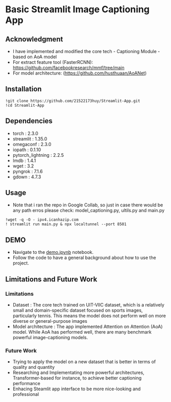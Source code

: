 # Basic Streamlit Image Captioning App

## Acknowledgment
- I have implemented and modified the core tech - Captioning Module - based on AoA model 
- For extract feature tool (FasterRCNN): https://github.com/facebookresearch/mmf/tree/main
- For model architecture: (https://github.com/husthuaan/AoANet)

## Installation
```
!git clone https://github.com/21522173huy/Streamlit-App.git
!cd Streamlit-App
```

## Dependencies
- torch : 2.3.0
- streamlit : 1.35.0
- omegaconf : 2.3.0
- iopath : 0.1.10
- pytorch_lightning : 2.2.5
- lmdb : 1.4.1
- wget : 3.2
- pyngrok : 7.1.6
- gdown : 4.7.3

## Usage
- Note that i ran the repo in Google Collab, so just in case there would be any path erros please check: model_captioning.py, ultils.py and main.py
```
!wget -q -O - ipv4.icanhazip.com
! streamlit run main.py & npx localtunnel --port 8501
```

## DEMO
- Navigate to the [demo.ipynb](example/demo.ipynb) notebook.
- Follow the code to have a general background about how to use the project.

## Limitations and Future Work
### Limitations
- Dataset : The core tech trained on UIT-VIlC dataset, which is a relatively small and domain-specific dataset focused on sports images, particularly tennis. This means the model does not perform well on more diverse or general-purpose images
- Model architecture : The app implemented Attention on Attention (AoA) model. While AoA has performed well, there are many benchmark powerful image-captioning models.

### Future Work
- Trying to apply the model on a new dataset that is better in terms of quality and quantity
- Researching and Implementating more powerful architectures, Transformer-based for instance, to achieve better captioning performance 
- Enhacing Steamlit app interface to be more nice-looking and professional
